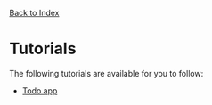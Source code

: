 [Back to Index](/src/support.documentation)

# Tutorials

The following tutorials are available for you to follow:

*   [Todo app](/src/support.documentation/tutorials/todo)